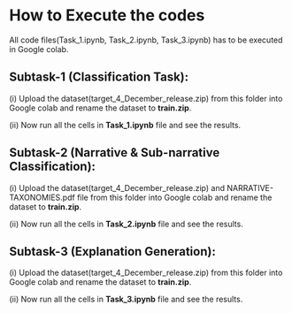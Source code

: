 # How to Execute the codes

All code files(Task_1.ipynb, Task_2.ipynb, Task_3.ipynb) has to be executed in Google colab.

## Subtask-1 (Classification Task):

(i) Upload the dataset(target_4_December_release.zip) from this folder into Google colab and rename the dataset to **train.zip**.

(ii) Now run all the cells in **Task_1.ipynb** file and see the results.


## Subtask-2 (Narrative & Sub-narrative Classification):

(i) Upload the dataset(target_4_December_release.zip) and NARRATIVE-TAXONOMIES.pdf file from this folder into Google colab and rename the dataset to **train.zip**.

(ii) Now run all the cells in **Task_2.ipynb** file and see the results.


## Subtask-3 (Explanation Generation):

(i) Upload the dataset(target_4_December_release.zip) from this folder into Google colab and rename the dataset to **train.zip**.

(ii) Now run all the cells in **Task_3.ipynb** file and see the results.
